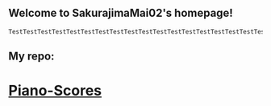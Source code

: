 ## Welcome to SakurajimaMai02's homepage!

```
TestTestTestTestTestTestTestTestTestTestTestTestTestTestTestTestTestTestTestTestTestTest
```
## My repo:
# [Piano-Scores](https://github.com/sakurajimamai02/piano-scores)
###
